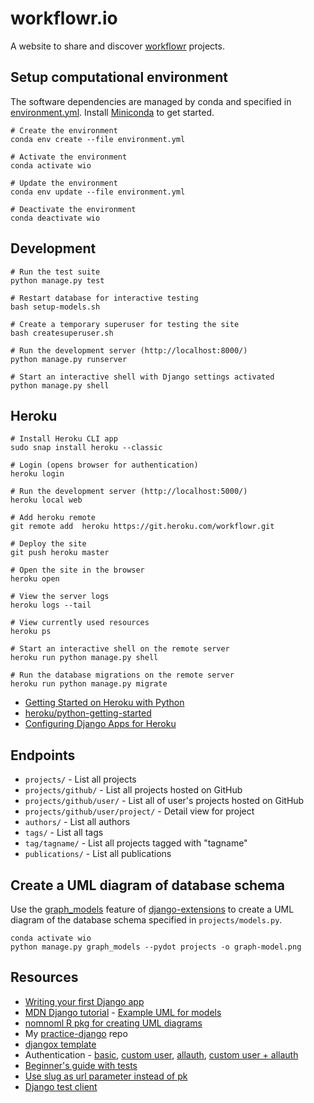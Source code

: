 # workflowr.io

A website to share and discover [workflowr][] projects.

[workflowr]: https://github.com/jdblischak/worklfowr

## Setup computational environment

The software dependencies are managed by conda and specified in
[environment.yml](environment.yml). Install [Miniconda][] to get started.

```
# Create the environment
conda env create --file environment.yml

# Activate the environment
conda activate wio

# Update the environment
conda env update --file environment.yml

# Deactivate the environment
conda deactivate wio
```

[Miniconda]: https://docs.conda.io/en/latest/miniconda.html

## Development

```
# Run the test suite
python manage.py test

# Restart database for interactive testing
bash setup-models.sh

# Create a temporary superuser for testing the site
bash createsuperuser.sh

# Run the development server (http://localhost:8000/)
python manage.py runserver

# Start an interactive shell with Django settings activated
python manage.py shell
```

## Heroku

```
# Install Heroku CLI app
sudo snap install heroku --classic

# Login (opens browser for authentication)
heroku login

# Run the development server (http://localhost:5000/)
heroku local web

# Add heroku remote
git remote add  heroku https://git.heroku.com/workflowr.git

# Deploy the site
git push heroku master

# Open the site in the browser
heroku open

# View the server logs
heroku logs --tail

# View currently used resources
heroku ps

# Start an interactive shell on the remote server
heroku run python manage.py shell

# Run the database migrations on the remote server
heroku run python manage.py migrate
```

* [Getting Started on Heroku with Python](https://devcenter.heroku.com/articles/getting-started-with-python)
* [heroku/python-getting-started](https://github.com/heroku/python-getting-started)
* [Configuring Django Apps for Heroku](https://devcenter.heroku.com/articles/django-app-configuration)

## Endpoints

* `projects/` - List all projects
* `projects/github/` - List all projects hosted on GitHub
* `projects/github/user/` - List all of user's projects hosted on GitHub
* `projects/github/user/project/` - Detail view for project
* `authors/` - List all authors
* `tags/` - List all tags
* `tag/tagname/` - List all projects tagged with "tagname"
* `publications/` - List all publications

## Create a UML diagram of database schema

Use the [graph_models][] feature of [django-extensions][] to create a UML
diagram of the database schema specified in `projects/models.py`.

```
conda activate wio
python manage.py graph_models --pydot projects -o graph-model.png
```

[django-extensions]: https://django-extensions.readthedocs.io/
[graph_models]: https://django-extensions.readthedocs.io/en/latest/graph_models.html

## Resources

* [Writing your first Django app](https://docs.djangoproject.com/en/2.2/intro/tutorial01/)
* [MDN Django tutorial](https://developer.mozilla.org/en-US/docs/Learn/Server-side/Django) -
[Example UML for models](https://developer.mozilla.org/en-US/docs/Learn/Server-side/Django/Models)
* [nomnoml R pkg for creating UML diagrams](https://github.com/javierluraschi/nomnoml)
* My [practice-django](https://github.com/jdblischak/practice-django) repo
* [djangox template](https://github.com/wsvincent/djangox)
* Authentication - [basic](https://wsvincent.com/django-user-authentication-tutorial-login-and-logout/),
[custom user](https://wsvincent.com/django-custom-user-model-tutorial/),
[allauth](https://wsvincent.com/django-allauth-tutorial/),
[custom user + allauth](https://wsvincent.com/django-allauth-tutorial-custom-user-model/)
* [Beginner's guide with tests](https://simpleisbetterthancomplex.com/series/2017/09/18/a-complete-beginners-guide-to-django-part-3.html)
* [Use slug as url parameter instead of pk](https://www.agiliq.com/blog/2019/01/django-when-and-how-use-detailview/#use-slug-as-url-parameter-instead-of-pk)
* [Django test client](https://docs.djangoproject.com/en/3.0/topics/testing/tools/)
